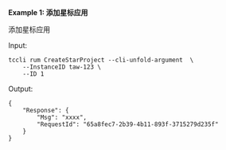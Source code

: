 **Example 1: 添加星标应用**

添加星标应用

Input: 

```
tccli rum CreateStarProject --cli-unfold-argument  \
    --InstanceID taw-123 \
    --ID 1
```

Output: 
```
{
    "Response": {
        "Msg": "xxxx",
        "RequestId": "65a8fec7-2b39-4b11-893f-3715279d235f"
    }
}
```

